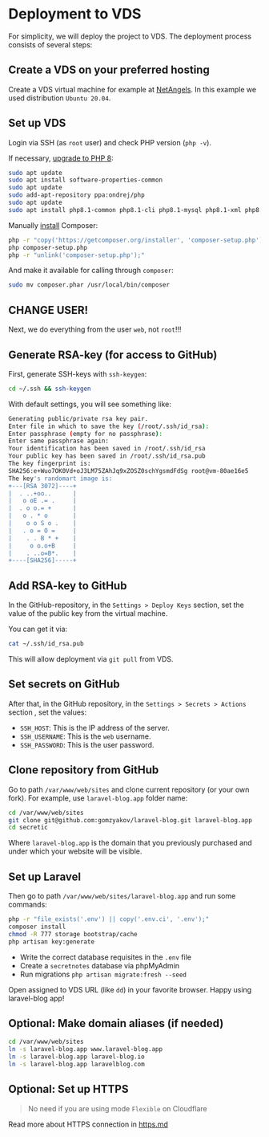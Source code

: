 # Deployment to VDS

For simplicity, we will deploy the project to VDS. The deployment process consists of several steps:

## Create a VDS on your preferred hosting

Create a VDS virtual machine for example at [NetAngels](https://panel.netangels.ru). In this example we used distribution `Ubuntu 20.04`.

## Set up VDS

Login via SSH (as `root` user) and check PHP version (`php -v`).

If necessary, [upgrade to PHP 8](https://php.watch/articles/php-8.0-installation-update-guide-debian-ubuntu):

```bash
sudo apt update
sudo apt install software-properties-common
sudo apt update
sudo add-apt-repository ppa:ondrej/php
sudo apt update
sudo apt install php8.1-common php8.1-cli php8.1-mysql php8.1-xml php8.1-curl php8.1-bcmath php8.1-mbstring -y
 ```

Manually [install](https://getcomposer.org/download/) Composer:

```bash
php -r "copy('https://getcomposer.org/installer', 'composer-setup.php');"
php composer-setup.php
php -r "unlink('composer-setup.php');"
```

And make it available for calling through `composer`:

```bash
sudo mv composer.phar /usr/local/bin/composer
```

## CHANGE USER!

Next, we do everything from the user `web`, not `root`!!!


## Generate RSA-key (for access to GitHub)

First, generate SSH-keys with `ssh-keygen`:

```bash
cd ~/.ssh && ssh-keygen
```

With default settings, you will see something like:

```bash
Generating public/private rsa key pair.
Enter file in which to save the key (/root/.ssh/id_rsa): 
Enter passphrase (empty for no passphrase): 
Enter same passphrase again: 
Your identification has been saved in /root/.ssh/id_rsa
Your public key has been saved in /root/.ssh/id_rsa.pub
The key fingerprint is:
SHA256:e+Wuo7OK0Vd+oJ3LM75ZAhJq9xZOSZ0schYgsmdFdSg root@vm-80ae16e5
The key's randomart image is:
+---[RSA 3072]----+
|  . ..+oo..      |
|   o oE .= .     |
|  . o o.= +      |
|   o . * o       |
|    o o S o .    |
|   . o = O =     |
|    . . B * +    |
|     o o.o+B     |
|    . ..o=B*.    |
+----[SHA256]-----+
```

## Add RSA-key to GitHub

In the GitHub-repository, in the `Settings > Deploy Keys` section, set the value of the public key from the virtual machine.

You can get it via:

```bash
cat ~/.ssh/id_rsa.pub
```

This will allow deployment via `git pull` from VDS.


## Set secrets on GitHub

After that, in the GitHub repository, in the `Settings > Secrets > Actions` section , set the values:

- `SSH_HOST`: This is the IP address of the server.
- `SSH_USERNAME`: This is the `web` username.
- `SSH_PASSWORD`: This is the user password.


## Clone repository from GitHub

Go to path `/var/www/web/sites` and clone current repository (or your own fork). For example, use `laravel-blog.app` folder name:

 ```bash
 cd /var/www/web/sites
 git clone git@github.com:gomzyakov/laravel-blog.git laravel-blog.app
 cd secretic
 ```

Where `laravel-blog.app` is the domain that you previously purchased and under which your website will be visible.

## Set up Laravel

Then go to path `/var/www/web/sites/laravel-blog.app` and run some commands:

```bash
php -r "file_exists('.env') || copy('.env.ci', '.env');"
composer install
chmod -R 777 storage bootstrap/cache
php artisan key:generate
```

- Write the correct database requisites in the `.env` file
- Create a `secretnotes` database via phpMyAdmin
- Run migrations `php artisan migrate:fresh --seed`

Open assigned to VDS URL (like `dd`) in your favorite browser. Happy using laravel-blog app!


## Optional: Make domain aliases (if needed)

```bash
cd /var/www/web/sites 
ln -s laravel-blog.app www.laravel-blog.app
ln -s laravel-blog.app laravel-blog.io
ln -s laravel-blog.app laravelblog.com
```

## Optional: Set up HTTPS

>No need if you are using mode `Flexible` on Cloudflare

Read more about HTTPS connection in [https.md](./https.md)
